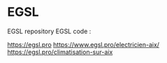 # EGSL
EGSL repository
EGSL code :

<a href=“https://egsl.pro/”>https://egsl.pro</a>
<a href="https://www.egsl.pro/electricien-aix/">https://www.egsl.pro/electricien-aix/</a>
<a href="https://egsl.pro/climatisation-sur-aix"/>https://egsl.pro/climatisation-sur-aix</a>

